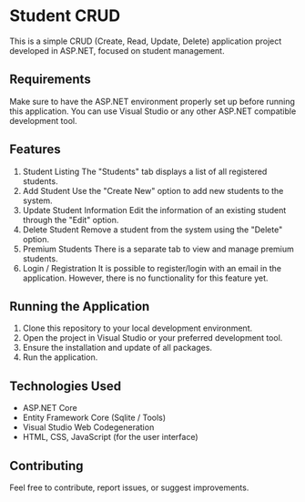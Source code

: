 # Student CRUD

This is a simple CRUD (Create, Read, Update, Delete) application project developed in ASP.NET, focused on student management.

## Requirements

Make sure to have the ASP.NET environment properly set up before running this application. You can use Visual Studio or any other ASP.NET compatible development tool.

## Features

1. Student Listing
The "Students" tab displays a list of all registered students.
2. Add Student
Use the "Create New" option to add new students to the system.
3. Update Student Information
Edit the information of an existing student through the "Edit" option.
4. Delete Student
Remove a student from the system using the "Delete" option.
5. Premium Students
There is a separate tab to view and manage premium students.
6. Login / Registration
It is possible to register/login with an email in the application. However, there is no functionality for this feature yet.

## Running the Application

1. Clone this repository to your local development environment.
2. Open the project in Visual Studio or your preferred development tool.
3. Ensure the installation and update of all packages.
4. Run the application.

## Technologies Used

- ASP.NET Core
- Entity Framework Core (Sqlite / Tools)
- Visual Studio Web Codegeneration
- HTML, CSS, JavaScript (for the user interface)

## Contributing

Feel free to contribute, report issues, or suggest improvements.
